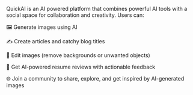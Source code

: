 QuickAI is an AI powered platform that combines powerful AI tools with a social space for collaboration and creativity. Users can:

🖼️ Generate images using AI

✍️ Create articles and catchy blog titles

🎨 Edit images (remove backgrounds or unwanted objects)

📄 Get AI-powered resume reviews with actionable feedback

🌐 Join a community to share, explore, and get inspired by AI-generated images

